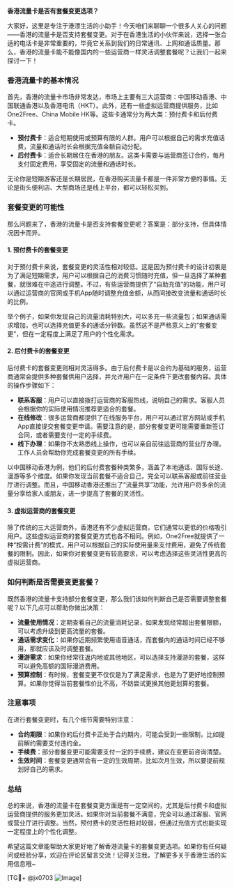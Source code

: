 **香港流量卡是否有套餐变更选项？**

大家好，这里是专注于港漂生活的小助手！今天咱们来聊聊一个很多人关心的问题——香港的流量卡是否支持套餐变更。对于在香港生活的小伙伴来说，选择一张合适的电话卡是非常重要的，毕竟它关系到我们的日常通讯、上网和通话质量。那么，香港的流量卡能不能像国内的一些运营商一样灵活调整套餐呢？让我们一起来探讨一下！

### **香港流量卡的基本情况**

首先，香港的流量卡市场非常发达，市场上主要有三大运营商：中国移动香港、中国联通香港以及香港电讯（HKT）。此外，还有一些虚拟运营商提供服务，比如One2Free、China Mobile HK等。这些卡通常分为两大类：预付费卡和后付费卡。

- **预付费卡**：适合短期使用或预算有限的人群。用户可以根据自己的需求充值话费，流量和通话时长会根据充值金额自动分配。
- **后付费卡**：适合长期居住在香港的朋友。这类卡需要与运营商签订合约，每月支付固定费用，享受固定的流量和通话时长。

无论你是短期游客还是长期居民，在香港购买流量卡都是一件非常方便的事情。无论是街头便利店、大型商场还是线上平台，都可以轻松买到。

### **套餐变更的可能性**

那么问题来了，香港的流量卡是否支持套餐变更呢？答案是：部分支持，但具体情况因卡而异。

#### **1. 预付费卡的套餐变更**
对于预付费卡来说，套餐变更的灵活性相对较低。这是因为预付费卡的设计初衷是为了满足短期需求，用户可以根据自己的消费习惯随时充值，但一旦选择了某种套餐，就很难在中途进行调整。不过，有些运营商提供了“自助充值”的功能，用户可以通过运营商的官网或手机App随时调整充值金额，从而间接改变流量和通话时长的比例。

举个例子，如果你发现自己的流量消耗特别大，可以多充一些流量包；如果通话需求增加，也可以选择充值更多的通话分钟数。虽然这不是严格意义上的“套餐变更”，但在一定程度上满足了用户的个性化需求。

#### **2. 后付费卡的套餐变更**
后付费卡的套餐变更则相对灵活得多。由于后付费卡是以合约为基础的服务，运营商通常会提供多种套餐供用户选择，并允许用户在一定条件下更改套餐内容。具体的操作步骤如下：

- **联系客服**：用户可以直接拨打运营商的客服热线，说明自己的需求。客服人员会根据你的实际使用情况推荐更适合的套餐。
- **在线修改**：很多运营商都提供了在线服务平台，用户可以通过官方网站或手机App直接提交套餐变更申请。需要注意的是，部分套餐变更可能需要重新签订合同，或者需要支付一定的手续费。
- **线下办理**：如果你不太熟悉线上操作，也可以亲自前往运营商的营业厅办理。工作人员会帮助你完成套餐变更的所有手续。

以中国移动香港为例，他们的后付费套餐种类繁多，涵盖了本地通话、国际长途、漫游等多个维度。如果你发现当前套餐不适合自己，完全可以联系客服或前往营业厅进行调整。而且，中国移动香港还推出了“流量共享”功能，允许用户将多余的流量分享给家人或朋友，进一步提高了套餐的灵活性。

#### **3. 虚拟运营商的套餐变更**
除了传统的三大运营商外，香港还有不少虚拟运营商，它们通常以更低的价格吸引用户。这些虚拟运营商的套餐变更方式也各不相同。例如，One2Free就提供了一种“按需计费”的模式，用户可以根据自己的实际使用量来支付费用，避免了传统套餐的限制。因此，如果你对套餐变更有较高要求，可以考虑选择这些灵活性更高的虚拟运营商。

### **如何判断是否需要变更套餐？**

既然香港的流量卡支持部分套餐变更，那么我们该如何判断自己是否需要调整套餐呢？以下几点可以帮助你做出决策：

- **流量使用情况**：定期查看自己的流量消耗记录，如果发现经常超出套餐限额，可以考虑升级到更高流量的套餐。
- **通话需求变化**：如果你近期频繁使用语音通话，而套餐内的通话时间已经不够用，那就应该及时调整套餐。
- **漫游需求**：如果你经常往返内地或其他地区，可以选择支持漫游的套餐，这样可以避免高额的国际漫游费用。
- **预算控制**：有时候，套餐变更不仅仅是为了满足需求，也是为了更好地控制预算。如果你觉得当前套餐性价比不高，不妨尝试更换其他更划算的套餐。

### **注意事项**

在进行套餐变更时，有几个细节需要特别注意：

- **合约期限**：如果你的后付费卡正处于合约期内，可能会受到一些限制，比如提前解约需要支付违约金。
- **手续费**：部分套餐变更可能需要支付一定的手续费，建议在变更前咨询清楚。
- **生效时间**：套餐变更通常会有一定的生效周期，比如次月生效，所以要提前规划好自己的需求。

### **总结**

总的来说，香港的流量卡在套餐变更方面是有一定空间的，尤其是后付费卡和虚拟运营商提供的服务更加灵活。如果你对当前套餐不满意，完全可以通过客服、官网或营业厅进行调整。当然，预付费卡的灵活性相对较弱，但通过充值方式也能实现一定程度上的个性化调整。

希望这篇文章能帮助大家更好地了解香港流量卡的套餐变更选项。如果你有任何疑问或经验分享，欢迎在评论区留言交流！记得关注我，了解更多关于香港生活的实用信息哦~

[TG💪+ @jx0703 ![Image](https://github.com/user-attachments/assets/dbca1d08-cadb-493c-b0ec-ad6f7a83f270)]